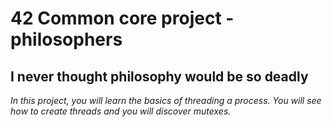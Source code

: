 # 42 Common core project - philosophers

## I never thought philosophy would be so deadly

*In this project, you will learn the basics of threading a process. You will see how to create threads and you will discover mutexes.*
